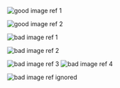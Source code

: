 <!--
 - SPDX-FileCopyrightText: 2021 Serokell <https://serokell.io>
 -
 - SPDX-License-Identifier: MPL-2.0
 -->

![good image ref 1](https://avatars.githubusercontent.com/u/13840520 "text")

![good image ref 2][img-ref-good-2]

[img-ref-good-2]: https://avatars.githubusercontent.com/u/13840520 "text"


![bad image ref 1](https://serokell.io/1.png "text")

![bad image ref 2][img-ref-bad-2]

[img-ref-bad-2]: https://serokell.io/2.png "text"

![bad image ref 3](./3.png "text")
![bad image ref 4][img-ref-bad-4]

[img-ref-bad-4]: ./4.png "text"

<!-- xrefcheck: ignore link -->
![bad image ref ignored](./3.png "text")
